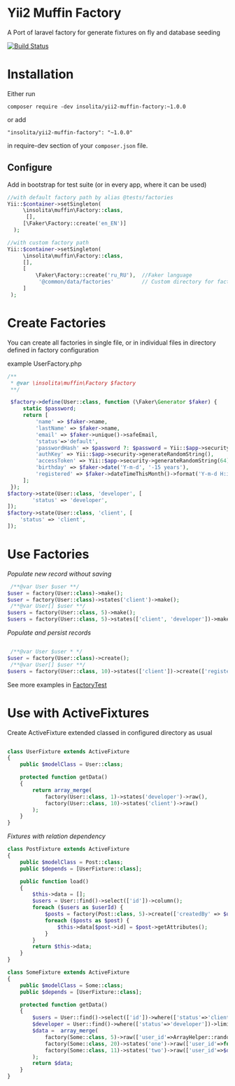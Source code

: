Yii2 Muffin Factory
===================
 A Port of laravel factory for generate fixtures on fly and database seeding

[![Build Status](https://travis-ci.org/Insolita/yii2-muffin-factory.svg?branch=master)](https://travis-ci.org/Insolita/yii2-muffin-factory)

Installation
============
Either run

```
composer require -dev insolita/yii2-muffin-factory:~1.0.0
```
or add

```
"insolita/yii2-muffin-factory": "~1.0.0"
```
in require-dev section of your `composer.json` file.

Configure
---------

Add in bootstrap for test suite (or in every app, where it can be used)

```php
//with default factory path by alias @tests/factories
Yii::$container->setSingleton(
     \insolita\muffin\Factory::class,
      [],
     [\Faker\Factory::create('en_EN')]
  );

//with custom factory path
Yii::$container->setSingleton(
     \insolita\muffin\Factory::class,
     [],
     [
         \Faker\Factory::create('ru_RU'),  //Faker language
          '@common/data/factories'         // Custom directory for factories
     ]
 );
```

Create Factories
================
You can create all factories in single file, or in individual files in directory defined in factory configuration

example UserFactory.php

```php
/**
 * @var \insolita\muffin\Factory $factory
 **/

 $factory->define(User::class, function (\Faker\Generator $faker) {
     static $password;
     return [
         'name' => $faker->name,
         'lastName' => $faker->name,
         'email' => $faker->unique()->safeEmail,
         'status'=>'default',
         'passwordHash' => $password ?: $password = Yii::$app->security->generatePasswordHash('secret'),
         'authKey' => Yii::$app->security->generateRandomString(),
         'accessToken' => Yii::$app->security->generateRandomString(64),
         'birthday' => $faker->date('Y-m-d', '-15 years'),
         'registered' => $faker->dateTimeThisMonth()->format('Y-m-d H:i:s'),
     ];
 });
$factory->state(User::class, 'developer', [
        'status' => 'developer',
]);
$factory->state(User::class, 'client', [
    'status' => 'client',
]);

```

Use Factories
=============

*Populate new record without saving*

```php
 /**@var User $user **/
$user = factory(User::class)->make();
$user = factory(User::class)->states('client')->make();
 /**@var User[] $user **/
$users = factory(User::class, 5)->make();
$users = factory(User::class, 5)->states(['client', 'developer'])->make();
```

*Populate and persist records*


```php

 /**@var User $user * */
$user = factory(User::class)->create();
 /**@var User[] $user **/
$users = factory(User::class, 10)->states(['client'])->create(['registered'=>Carbon::now()]);
```

See more examples in [FactoryTest](tests/unit/FactoryTest.php)

Use with ActiveFixtures
=======================
Create ActiveFixture extended classed in configured directory as usual

```php

class UserFixture extends ActiveFixture
{
    public $modelClass = User::class;

    protected function getData()
    {
        return array_merge(
            factory(User::class, 1)->states('developer')->raw(),
            factory(User::class, 10)->states('client')->raw()
        );
    }
}
```

*Fixtures with relation dependency*

```php
class PostFixture extends ActiveFixture
{
    public $modelClass = Post::class;
    public $depends = [UserFixture::class];

    public function load()
    {
        $this->data = [];
        $users = User::find()->select(['id'])->column();
        foreach ($users as $userId) {
            $posts = factory(Post::class, 5)->create(['createdBy' => $userId]);
            foreach ($posts as $post) {
                $this->data[$post->id] = $post->getAttributes();
            }
        }
        return $this->data;
    }
}

class SomeFixture extends ActiveFixture
{
    public $modelClass = Some::class;
    public $depends = [UserFixture::class];

    protected function getData()
    {
        $users = User::find()->select(['id'])->where(['status'=>'client'])->column();
        $developer = User::find()->where(['status'=>'developer'])->limit(1)->one();
        $data =  array_merge(
            factory(Some::class, 5)->raw(['user_id'=>ArrayHelper::random($users)]),
            factory(Some::class, 20)->states('one')->raw(['user_id'=>function() use(&$users){ return ArrayHelper::random($users);}]),
            factory(Some::class, 11)->states('two')->raw(['user_id'=>$developer->id])
        );
        return $data;
    }
}
```